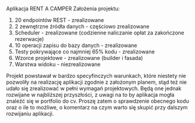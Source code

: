 Aplikacja RENT A CAMPER
Założenia projektu:
1. 20 endpointów REST - zrealizowane
2. 2 zewnętrzne źródła danych - częściowo zrealizowane
3. Scheduler - zrealizowane (codzienne naliczanie opłat za zakończone rezerwacje)
4. 10 operacji zapisu do bazy danych - zrealizowane
5. Testy pokrywające co najmniej 65% kodu - zrealizowane
6. Wzorce projektowe - zrealizowane (builder i fasada)
7. Warstwa widoku - niezrealizowane

Projekt powstawał w bardzo specyfinczych warunkach, które niestety nie pozwoliły na realizację aplikacji zgodnie z założonym planem, stąd też nie udało się zrealizować w pełni 
wymagań projektowych. Będą one jednak rozwijane w najbliższej przyszłości, z uwagi na to by aplikacja mogła znaleźć się w portfolio do cv. Proszę zatem o sprawdzenie
obecnego kodu oraz o ile to możliwe, o komentarz na czym warto się skupić przy dalszym rozwijaniu aplikacji.
